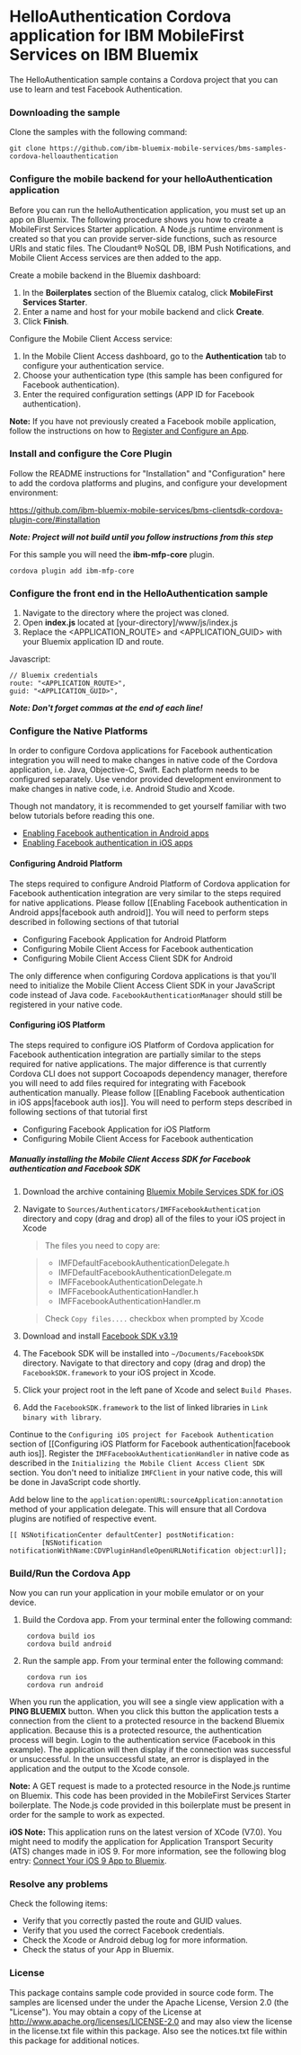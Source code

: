 # HelloAuthentication Cordova application for IBM MobileFirst Services on IBM Bluemix

The HelloAuthentication sample contains a Cordova project that you can use to learn and test Facebook Authentication.

### Downloading the sample

Clone the samples with the following command:
	
	git clone https://github.com/ibm-bluemix-mobile-services/bms-samples-cordova-helloauthentication
	
### Configure the mobile backend for your helloAuthentication application
Before you can run the helloAuthentication application, you must set up an app on Bluemix.  The following procedure shows you how to create a MobileFirst Services Starter application. A Node.js runtime environment is created so that you can provide server-side functions, such as resource URIs and static files. The Cloudant® NoSQL DB, IBM Push Notifications, and Mobile Client Access services are then added to the app.

Create a mobile backend in the Bluemix dashboard:

1. In the **Boilerplates** section of the Bluemix catalog, click **MobileFirst Services Starter**.
2. Enter a name and host for your mobile backend and click **Create**.
3. Click **Finish**.

Configure the Mobile Client Access service:

1. In the Mobile Client Access dashboard, go to the **Authentication** tab to configure your authentication service.  
2. Choose your authentication type (this sample has been configured for Facebook authentication).
3. Enter the required configuration settings (APP ID for Facebook authentication).

**Note:** If you have not previously created a Facebook mobile application, follow the instructions on how to [Register and Configure an App](https://developers.facebook.com/docs/apps/register#create-app).
	
### Install and configure the Core Plugin

Follow the README instructions for "Installation" and "Configuration" here to add the cordova platforms and plugins, and configure your development environment:

<https://github.com/ibm-bluemix-mobile-services/bms-clientsdk-cordova-plugin-core/#installation>

***Note: Project will not build until you follow instructions from this step***

For this sample you will need the **ibm-mfp-core** plugin.

	cordova plugin add ibm-mfp-core

### Configure the front end in the HelloAuthentication sample

1. Navigate to the directory where the project was cloned.
2. Open <b>index.js</b> located at [your-directory]/www/js/index.js
3. Replace the \<APPLICATION_ROUTE\> and \<APPLICATION_GUID\> with your Bluemix application ID and route.

Javascript:
	
	// Bluemix credentials
	route: "<APPLICATION_ROUTE>",
	guid: "<APPLICATION_GUID>",	

***Note: Don't forget commas at the end of each line!***

### Configure the Native Platforms

In order to configure Cordova applications for Facebook authentication integration you will need to make changes in native code of the Cordova application, i.e. Java, Objective-C, Swift. Each platform needs to be configured separately. Use vendor provided development environment to make changes in native code, i.e. Android Studio and Xcode.

Though not mandatory, it is recommended to get yourself familiar with two below tutorials before reading this one.

* [Enabling Facebook authentication in Android apps](https://github.com/AntonAleksandrov/mcadocs/wiki/facebook-auth-android)
* [Enabling Facebook authentication in iOS apps](https://github.com/AntonAleksandrov/mcadocs/wiki/facebook-auth-ios)

 
#### Configuring Android Platform

The steps required to configure Android Platform of Cordova application for Facebook authentication integration are very similar to the steps required for native applications. Please follow [[Enabling Facebook authentication in Android apps|facebook auth android]]. You will need to perform steps described in following sections of that tutorial

* Configuring Facebook Application for Android Platform
* Configuring Mobile Client Access for Facebook authentication
* Configuring Mobile Client Access Client SDK for Android

The only difference when configuring Cordova applications is that you'll need to initialize the Mobile Client Access Client SDK in your JavaScript code instead of Java code. `FacebookAuthenticationManager` should still be registered in your native code. 

#### Configuring iOS Platform

The steps required to configure iOS Platform of Cordova application for Facebook authentication integration are partially similar to the steps required for native applications. The major difference is that currently Cordova CLI does not support Cocoapods dependency manager, therefore you will need to add files required for integrating with Facebook authentication manually. Please follow [[Enabling Facebook authentication in iOS apps|facebook auth ios]]. You will need to perform steps described in following sections of that tutorial first

* Configuring Facebook Application for iOS Platform
* Configuring Mobile Client Access for Facebook authentication

##### Manually installing the Mobile Client Access SDK for Facebook authentication and Facebook SDK

1. Download the archive containing [Bluemix Mobile Services SDK for iOS](https://hub.jazz.net/git/bluemixmobilesdk/imf-ios-sdk/archive?revstr=master)

1. Navigate to `Sources/Authenticators/IMFFacebookAuthentication` directory and copy (drag and drop) all of the files to your iOS project in Xcode

	> The files you need to copy are:
	
	> * IMFDefaultFacebookAuthenticationDelegate.h
	> * IMFDefaultFacebookAuthenticationDelegate.m
	> * IMFFacebookAuthenticationDelegate.h
	> * IMFFacebookAuthenticationHandler.h
	> * IMFFacebookAuthenticationHandler.m
	
	> Check `Copy files....` checkbox when prompted by Xcode

1. Download and install [Facebook SDK v3.19](https://developers.facebook.com/resources/facebook-ios-sdk-3.19.pkg) 

1. The Facebook SDK will be installed into `~/Documents/FacebookSDK` directory. Navigate to that directory and copy (drag and drop) the `FacebookSDK.framework` to your iOS project in Xcode. 

1. 	Click your project root in the left pane of Xcode and select `Build Phases`. 

1. Add the `FacebookSDK.framework` to the list of linked libraries in `Link binary with library`.

Continue to the `Configuring iOS project for Facebook Authentication` section of [[Configuring iOS Platform for Facebook authentication|facebook auth ios]]. Register the `IMFFacebookAuthenticationHandler` in native code as described in the `Initializing the Mobile Client Access Client SDK` section. You don't need to initialize `IMFClient` in your native code, this will be done in JavaScript code shortly.

Add below line to the `application:openURL:sourceApplication:annotation` method of your application delegate. This will ensure that all Cordova plugins are notified of respective event.

```
[[ NSNotificationCenter defaultCenter] postNotification:
		[NSNotification notificationWithName:CDVPluginHandleOpenURLNotification object:url]];      
```

### Build/Run the Cordova App

Now you can run your application in your mobile emulator or on your device.

1. Build the Cordova app. From your terminal enter the following command:

		cordova build ios
		cordova build android

2. Run the sample app. From your terminal enter the following command:

		cordova run ios
		cordova run android		

When you run the application, you will see a single view application with a **PING BLUEMIX** button. When you click this button the application tests a connection from the client to a protected resource in the backend Bluemix application. Because this is a protected resource, the authentication process will begin. Login to the authentication service (Facebook in this example).  The application will then display if the connection was successful or unsuccessful. In the unsuccessful state, an error is displayed in the application and the output to the Xcode console.

**Note:** A GET request is made to a protected resource in the Node.js runtime on Bluemix. This code has been provided in the MobileFirst Services Starter boilerplate. The Node.js code provided in this boilerplate must be present in order for the sample to work as expected.

**iOS Note:** This application runs on the latest version of XCode (V7.0). You might need to modify the application for Application Transport Security (ATS) changes made in iOS 9. For more information, see the following blog entry: [Connect Your iOS 9 App to Bluemix](https://developer.ibm.com/bluemix/2015/09/16/connect-your-ios-9-app-to-bluemix/).

### Resolve any problems

Check the following items:

- Verify that you correctly pasted the route and GUID values.
- Verify that you used the correct Facebook credentials.
- Check the Xcode or Android debug log for more information.
- Check the status of your App in Bluemix.

### License

This package contains sample code provided in source code form. The samples are licensed under the under the Apache License, Version 2.0 (the "License"). You may obtain a copy of the License at http://www.apache.org/licenses/LICENSE-2.0 and may also view the license in the license.txt file within this package. Also see the notices.txt file within this package for additional notices.
